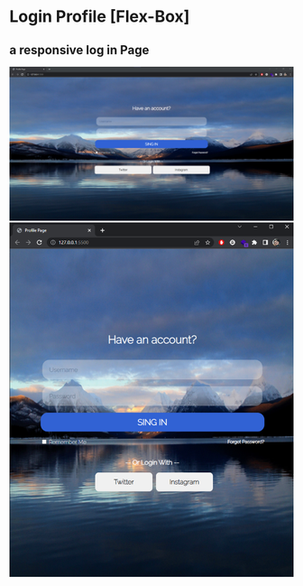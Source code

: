    
# Login Profile  [Flex-Box]
## a responsive log in Page
<img src="./img/login.png" width="800px">   

<img src="./img/login1.png" width="600px">   
